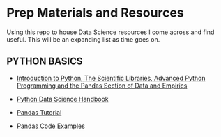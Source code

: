 # Prep Materials and Resources

Using this repo to house Data Science resources I come across and find useful. This will be an expanding list as time goes on.

## PYTHON BASICS

* [Introduction to Python, The Scientific Libraries, Advanced Python Programming and the Pandas Section of Data and Empirics](https://lectures.quantecon.org/py/)

* [Python Data Science Handbook](https://github.com/jakevdp/PythonDataScienceHandbook/blob/8a34a4f653bdbdc01415a94dc20d4e9b97438965/notebooks/Index.ipynb)

* [Pandas Tutorial](https://pandas.pydata.org/pandas-docs/stable/getting_started/10min.html) 

* [Pandas Code Examples](https://github.com/wesm/pydata-book) 
